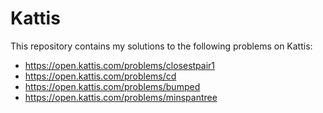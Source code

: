 # Kattis

This repository contains my solutions to the following problems on Kattis:

- https://open.kattis.com/problems/closestpair1
- https://open.kattis.com/problems/cd
- https://open.kattis.com/problems/bumped
- https://open.kattis.com/problems/minspantree
